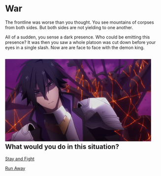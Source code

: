 # War
The frontline was worse than you thought. You see mountains of corpses from both sides. But both sides are not yielding to one another.

All of a sudden, you sense a dark presence. Who could be emitting this presence? It was then you saw a whole platoon was cut down before your eyes in a single slash. Now are are face to face with the demon king.

![human-war](../images/savior.jpg)  
What would you do in this situation?    
---
[Stay and Fight](decision.md)

[Run Away](../ending/demon-win.md)